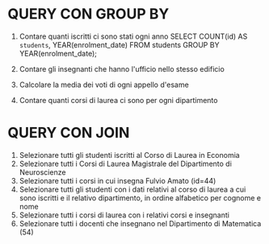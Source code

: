 
# QUERY CON GROUP BY

1. Contare quanti iscritti ci sono stati ogni anno
SELECT COUNT(id) AS `students`, YEAR(enrolment_date) FROM students GROUP BY YEAR(enrolment_date);

2. Contare gli insegnanti che hanno l'ufficio nello stesso edificio

3. Calcolare la media dei voti di ogni appello d'esame
4. Contare quanti corsi di laurea ci sono per ogni dipartimento


# QUERY CON JOIN

1. Selezionare tutti gli studenti iscritti al Corso di Laurea in Economia
2. Selezionare tutti i Corsi di Laurea Magistrale del Dipartimento di
Neuroscienze
3. Selezionare tutti i corsi in cui insegna Fulvio Amato (id=44)
4. Selezionare tutti gli studenti con i dati relativi al corso di laurea a cui
sono iscritti e il relativo dipartimento, in ordine alfabetico per cognome e
nome
5. Selezionare tutti i corsi di laurea con i relativi corsi e insegnanti
6. Selezionare tutti i docenti che insegnano nel Dipartimento di
Matematica (54)





